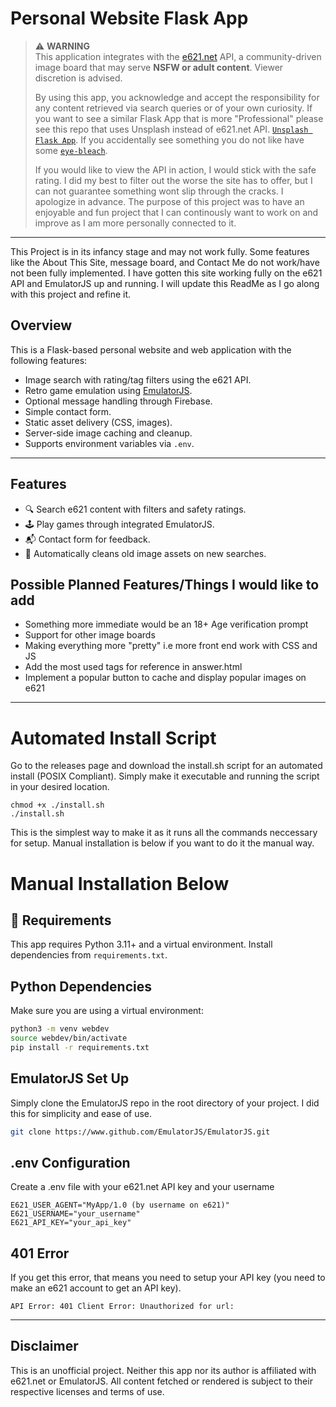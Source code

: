 # Personal Website Flask App

> ⚠️ **WARNING**  
> This application integrates with the [e621.net](https://e621.net) API, a community-driven image board that may serve **NSFW or adult content**. Viewer discretion is advised.
>   
> By using this app, you acknowledge and accept the responsibility for any content retrieved via search queries or of your own curiosity.
> If you want to see a similar Flask App that is more "Professional" please see this repo that uses Unsplash instead of e621.net API. [`Unsplash Flask App`](https://github.com/austinjb995/Unsplash-Project).
> If you accidentally see something you do not like have some [`eye-bleach`](https://eyebleach.me/).
> 
> If you would like to view the API in action, I would stick with the safe rating. I did my best to filter out the worse the site has to offer, but I can not guarantee something wont slip through the cracks. I apologize in advance.
> The purpose of this project was to have an enjoyable and fun project that I can continously want to work on and improve as I am more personally connected to it.

---

This Project is in its infancy stage and may not work fully. Some features like the About This Site, message board, and Contact Me do not work/have not been fully implemented. I have gotten this site working fully on the e621 API and EmulatorJS up and running. I will update this ReadMe as I go along with this project and refine it.

## Overview

This is a Flask-based personal website and web application with the following features:

- Image search with rating/tag filters using the e621 API.
- Retro game emulation using [EmulatorJS](https://github.com/EmulatorJS/EmulatorJS).
- Optional message handling through Firebase.
- Simple contact form.
- Static asset delivery (CSS, images).
- Server-side image caching and cleanup.
- Supports environment variables via `.env`.

---

## Features

- 🔍 Search e621 content with filters and safety ratings.
- 🕹️ Play games through integrated EmulatorJS.
- 📬 Contact form for feedback.
- 🧼 Automatically cleans old image assets on new searches.

## Possible Planned Features/Things I would like to add
- Something more immediate would be an 18+ Age verification prompt
- Support for other image boards
- Making everything more "pretty" i.e more front end work with CSS and JS
- Add the most used tags for reference in answer.html
- Implement a popular button to cache and display popular images on e621

---
# Automated Install Script

Go to the releases page and download the install.sh script for an automated install (POSIX Compliant). Simply make it executable and running the script in your desired location.

```shell
chmod +x ./install.sh
./install.sh
```
This is the simplest way to make it as it runs all the commands neccessary for setup. Manual installation is below if you want to do it the manual way.


# Manual Installation Below 

## 🧱 Requirements

This app requires Python 3.11+ and a virtual environment. Install dependencies from `requirements.txt`.

## Python Dependencies

Make sure you are using a virtual environment:

```bash
python3 -m venv webdev
source webdev/bin/activate
pip install -r requirements.txt
```
## EmulatorJS Set Up

Simply clone the EmulatorJS repo in the root directory of your project. I did this for simplicity and ease of use.

```bash
git clone https://www.github.com/EmulatorJS/EmulatorJS.git
```

## .env Configuration

Create a .env file with your e621.net API key and your username

```.env file contents
E621_USER_AGENT="MyApp/1.0 (by username on e621)"
E621_USERNAME="your_username"
E621_API_KEY="your_api_key"
```

## 401 Error

If you get this error, that means you need to setup your API key (you need to make an e621 account to get an API key).

```error
API Error: 401 Client Error: Unauthorized for url: 
```
___

## Disclaimer

This is an unofficial project. Neither this app nor its author is affiliated with e621.net or EmulatorJS. All content fetched or rendered is subject to their respective licenses and terms of use.
